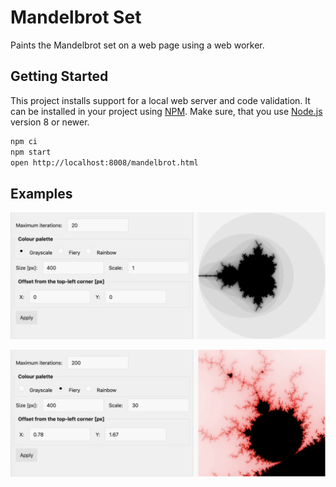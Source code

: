 Mandelbrot Set
==============

Paints the Mandelbrot set on a web page using a web worker.

Getting Started
---------------

This project installs support for a local web server and code validation. It can be installed in your project using [NPM]. Make sure, that you use [Node.js] version 8 or newer.

```sh
npm ci
npm start
open http://localhost:8008/mandelbrot.html
```

Examples
--------

![Grayscale Full Example](https://raw.githubusercontent.com/prantlf/mandelbrot-set/master/mandelbrot-set-grayscale-full.png) 

![Fiery Detail Example](https://raw.githubusercontent.com/prantlf/mandelbrot-set/master/mandelbrot-set-fiery-detail.png) 

[Node.js]: http://nodejs.org/
[NPM]: https://www.npmjs.com/
[Yarn]: https://yarnpkg.com/
